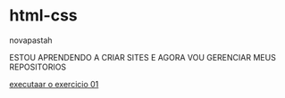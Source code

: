 # html-css
 novapastah

ESTOU APRENDENDO A CRIAR SITES E AGORA VOU GERENCIAR MEUS REPOSITORIOS
<p><a href="https://adryanzz22.github.io/html-css/exercicio/ex01/index.html">executaar o exercicio 01<A></p>